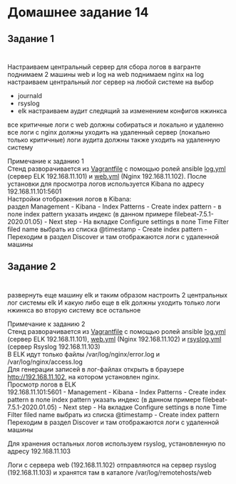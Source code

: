 # Домашнее задание 14

## Задание 1<br><br>
Настраиваем центральный сервер для сбора логов
в вагранте поднимаем 2 машины web и log
на web поднимаем nginx
на log настраиваем центральный лог сервер на любой системе на выбор
- journald
- rsyslog
- elk
настраиваем аудит следящий за изменением конфигов нжинкса

все критичные логи с web должны собираться и локально и удаленно
все логи с nginx должны уходить на удаленный сервер (локально только критичные)
логи аудита должны также уходить на удаленную систему

Примечание к заданию 1<br>
Стенд разворачивается из [Vagrantfile](1/Vagrantfile) с помощью ролей ansible [log.yml](1/log.yml) (сервер ELK 192.168.11.101) и [web.yml](1/web.yml) (Nginx 192.168.11.102). После установки для просмотра логов используется Kibana по адресу 192.168.11.101:5601<br>
Настройки отображения логов в Kibana: <br>
раздел Management - Kibana - Index Patterns - Create index pattern - 
в поле index pattern указать индекс (в данном примере filebeat-7.5.1-2020.01.05) - Next step - На вкладке Configure settings в поле Time Filter filed name выбрать из списка @timestamp - Create index pattern - Переходим в раздел Discover и там отображаются логи с удаленной машины

## Задание 2<br><br>
развернуть еще машину elk
и таким образом настроить 2 центральных лог системы elk И какую либо еще
в elk должны уходить только логи нжинкса
во вторую систему все остальное

Примечание к заданию 2<br>
Стенд разворачивается из [Vagrantfile](2/Vagrantfile) с помощью ролей ansible [log.yml](2/log.yml) (сервер ELK 192.168.11.101),  [web.yml](2/web.yml) (Nginx 192.168.11.102) и [rsyslog.yml](2/rsyslog.yml) (сервер Rsyslog 192.168.11.103)<br>
В ELK идут только файлы /var/log/nginx/error.log и /var/log/nginx/access.log<br>
Для генерации записей в лог-файлах открыть в браузере http://192.168.11.102, на котором установлен nginx. <br>
Просмотр логов в ELK<br>
192.168.11.101:5601 - Management - Kibana - Index Patterns - Create index pattern
в поле index pattern указать индекс (в данном примере filebeat-7.5.1-2020.01.05) - Next step - На вкладке Configure settings в поле Time Filter filed name выбрать из списка @timestamp - Create index pattern
Переходим в раздел Discover и там отображаются логи с удаленной машины

Для хранения остальных логов используем rsyslog, установленную по адресу 192.168.11.103

Логи с сервера web (192.168.11.102) отправляются на сервер rsyslog (192.168.11.103) и хранятся там в каталоге /var/log/remotehosts/web
